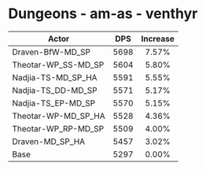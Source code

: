 # Dungeons - am-as - venthyr
| Actor | DPS | Increase |
|---|:---:|:---:|
|Draven-BfW-MD_SP|5698|7.57%|
|Theotar-WP_SS-MD_SP|5604|5.80%|
|Nadjia-TS-MD_SP_HA|5591|5.55%|
|Nadjia-TS_DD-MD_SP|5571|5.17%|
|Nadjia-TS_EP-MD_SP|5570|5.15%|
|Theotar-WP-MD_SP_HA|5528|4.36%|
|Theotar-WP_RP-MD_SP|5509|4.00%|
|Draven-MD_SP_HA|5457|3.02%|
|Base|5297|0.00%|
